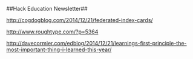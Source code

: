 ##Hack Education Newsletter##

http://cogdogblog.com/2014/12/21/federated-index-cards/

http://www.roughtype.com/?p=5364

http://davecormier.com/edblog/2014/12/21/learnings-first-principle-the-most-important-thing-i-learned-this-year/
